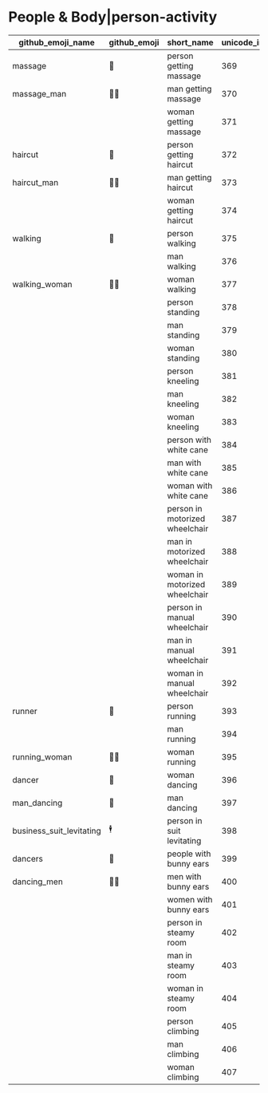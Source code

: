 # People & Body|person-activity

|github_emoji_name|github_emoji|short_name|unicode_index|
|---|---|---|---|
|massage|:massage:|person getting massage|369|
|massage_man|:massage_man:|man getting massage|370|
|||woman getting massage|371|
|haircut|:haircut:|person getting haircut|372|
|haircut_man|:haircut_man:|man getting haircut|373|
|||woman getting haircut|374|
|walking|:walking:|person walking|375|
|||man walking|376|
|walking_woman|:walking_woman:|woman walking|377|
|||person standing|378|
|||man standing|379|
|||woman standing|380|
|||person kneeling|381|
|||man kneeling|382|
|||woman kneeling|383|
|||person with white cane|384|
|||man with white cane|385|
|||woman with white cane|386|
|||person in motorized wheelchair|387|
|||man in motorized wheelchair|388|
|||woman in motorized wheelchair|389|
|||person in manual wheelchair|390|
|||man in manual wheelchair|391|
|||woman in manual wheelchair|392|
|runner|:runner:|person running|393|
|||man running|394|
|running_woman|:running_woman:|woman running|395|
|dancer|:dancer:|woman dancing|396|
|man_dancing|:man_dancing:|man dancing|397|
|business_suit_levitating|:business_suit_levitating:|person in suit levitating|398|
|dancers|:dancers:|people with bunny ears|399|
|dancing_men|:dancing_men:|men with bunny ears|400|
|||women with bunny ears|401|
|||person in steamy room|402|
|||man in steamy room|403|
|||woman in steamy room|404|
|||person climbing|405|
|||man climbing|406|
|||woman climbing|407|
